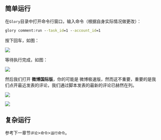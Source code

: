 ## 简单运行

在`Glory`目录中打开命令行窗口，输入命令（根据自身实际情况做更改）：

```cmd
glory comment:run --task_id=1 --account_id=1
```

按下回车，如图：

![](https://p.pstatp.com/origin/fe85000315dc7f3de0f4)

等待执行完成，如图：

![](https://p.pstatp.com/origin/137cf0000e9a80a8656a8)

然后我们打开 **微博国际版**，你的可能是 微博极速版，然而这不重要，重要的是我们点开最近发表的评论，我们通过脚本发表的最新的评论已赫然在列。

![](https://p.pstatp.com/origin/1384100006418eb2cc462)

![](https://p.pstatp.com/origin/138500000851a6111f2c3)

## 复杂运行

参考下一章节`评论`>`命令`>`运行命令`。